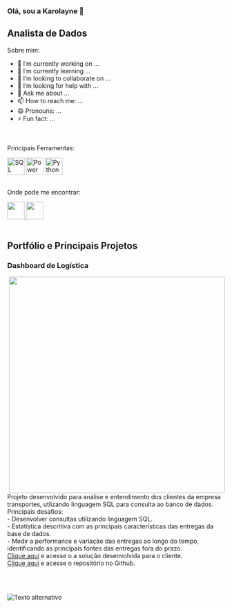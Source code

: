 ### Olá, sou a Karolayne 👋

## Analista de Dados

Sobre mim: 
- 🔭 I’m currently working on ...
- 🌱 I’m currently learning ...
- 👯 I’m looking to collaborate on ...
- 🤔 I’m looking for help with ...
- 💬 Ask me about ...
- 📫 How to reach me: ...
- 😄 Pronouns: ...
- ⚡ Fun fact: ...

<br>

Principais Ferramentas:

<div>
  <img align="center" alt="SQL" height="40" width="40" src="https://github.com/KarolayneJOliveira/Portfolio/blob/main/linguagens/sql.png?raw=true">
  <img align="center" alt="Power BI" height="40" width="40" src="https://github.com/KarolayneJOliveira/Portfolio/blob/main/linguagens/power%20bi.png?raw=true">
  <img align="center" alt="Python" height="40" width="40" src="https://github.com/KarolayneJOliveira/Portfolio/blob/main/linguagens/python.png?raw=true">
</div>

<br>

Onde pode me encontrar:

<div>
<a href="https://www.linkedin.com/in/karolayne-jhully-8a33a0338/">
  <img height="40" width="40" src="https://github.com/KarolayneJOliveira/Portfolio/blob/main/social%20icons/linkedin.png?raw=true">
</a>
<a href="https://www.instagram.com/karolaynejhully/">
  <img height="40" width="40" src="https://github.com/KarolayneJOliveira/Portfolio/blob/main/social%20icons/instagram.png?raw=true">
</a>
</div>

<br>

## Portfólio e Principais Projetos
### Dashboard de Logística
<img align="right" width="500"  src="https://github.com/KarolayneJOliveira/desktop-tutorial/blob/main/Captura%20de%20tela%202025-04-14%20104541.png?raw=true">
Projeto desenvolvido para análise e entendimento dos clientes da empresa transportes, utlizando linguagem SQL para consulta ao banco de dados.
Principais desafios: <br>
- Desenvolver consultas utilizando linguagem SQL.<br>
- Estatística descritiva com as principais características das entregas da base de dados.<br>
- Medir a performance e variação das entregas ao longo do tempo, identificando as principais fontes das entregas fora do prazo.
<br>
<a href="">Clique aqui</a> e acesse o a solução desenvolvida para o cliente.
<br>
<a href="">Clique aqui</a> e acesse o repositório no Github.

<br><br>







![Texto alternativo](https://github.com/KarolayneJOliveira/desktop-tutorial/blob/main/Captura%20de%20tela%202025-04-14%20104541.png?raw=true)


<div> </div>


